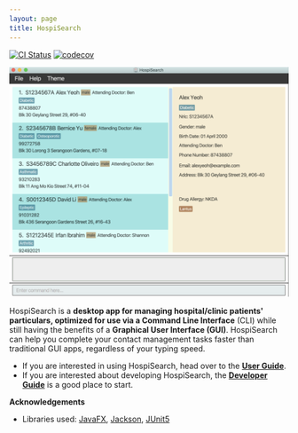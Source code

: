 ```yaml
---
layout: page
title: HospiSearch
---
```


[![CI Status](https://github.com/se-edu/addressbook-level3/workflows/Java%20CI/badge.svg)](https://github.com/se-edu/addressbook-level3/actions)
[![codecov](https://codecov.io/gh/AY2223S2-CS2103T-T11-4/tp/branch/master/graph/badge.svg?token=540MA4AXQI)](https://codecov.io/gh/AY2223S2-CS2103T-T11-4/tp)

![Ui](images/Ui.png)

HospiSearch is a **desktop app for managing hospital/clinic patients' particulars, optimized for use via a Command Line Interface** (CLI) while still having the benefits of a **Graphical User Interface (GUI)**. HospiSearch can help you complete your contact management tasks faster than traditional GUI apps, regardless of your typing speed.

* If you are interested in using HospiSearch, head over to the [**User Guide**](UserGuide.html).
* If you are interested about developing HospiSearch, the [**Developer Guide**](DeveloperGuide.html) is a good place to start.

**Acknowledgements**

* Libraries used: [JavaFX](https://openjfx.io/), [Jackson](https://github.com/FasterXML/jackson), [JUnit5](https://github.com/junit-team/junit5)
